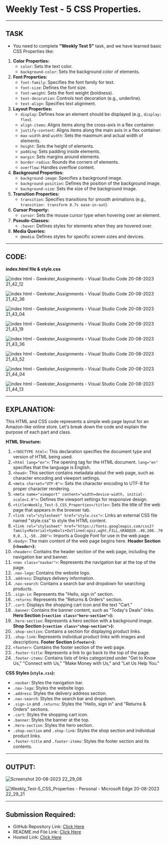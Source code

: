 # Weekly Test - 5 CSS Properties.
---
## TASK 
- You need to complete **"Weekly Test 5"** task, and we have learned basic CSS Properties like:
1. **Color Properties:**
   - `color`: Sets the text color.
   - `background-color`: Sets the background color of elements.
2. **Font Properties:**
   - `font-family`: Specifies the font family for text.
   - `font-size`: Defines the font size.
   - `font-weight`: Sets the font weight (boldness).
   - `text-decoration`: Controls text decoration (e.g., underline).
   - `text-align`: Specifies text alignment.
3. **Layout Properties:**
   - `display`: Defines how an element should be displayed (e.g., `display: flex`).
   - `align-items`: Aligns items along the cross-axis in a flex container.
   - `justify-content`: Aligns items along the main axis in a flex container.
   - `max-width` and `width`: Sets the maximum and actual width of elements.
   - `height`: Sets the height of elements.
   - `padding`: Sets padding inside elements.
   - `margin`: Sets margins around elements.
   - `border-radius`: Rounds the corners of elements.
   - `overflow`: Handles overflow content.
4. **Background Properties:**
   - `background-image`: Specifies a background image.
   - `background-position`: Defines the position of the background image.
   - `background-size`: Sets the size of the background image.
5. **Transition Properties:**
   - `transition`: Specifies transitions for smooth animations (e.g., `transition: transform 0.7s ease-in-out`).
6. **Cursor Property:**
   - `cursor`: Sets the mouse cursor type when hovering over an element.
7. **Pseudo-Classes:**
   - `:hover`: Defines styles for elements when they are hovered over.
8. **Media Queries:**
   - `@media`: Defines styles for specific screen sizes and devices.
---
## CODE:

**index.html file & style.css**

![index html - Geekster_Assignments - Visual Studio Code 20-08-2023 21_42_12](https://github.com/Abhishek-Sharma-007/Geekster_Assignments/assets/84591804/fe106318-ac64-4746-8348-246ddc8fd3c8)

![index html - Geekster_Assignments - Visual Studio Code 20-08-2023 21_42_36](https://github.com/Abhishek-Sharma-007/Geekster_Assignments/assets/84591804/332b7e70-5eaa-447c-821c-f962fbe7b24d)

![index html - Geekster_Assignments - Visual Studio Code 20-08-2023 21_43_04](https://github.com/Abhishek-Sharma-007/Geekster_Assignments/assets/84591804/731d6c4e-ad9d-4f5e-8609-adbf94675a8a)

![index html - Geekster_Assignments - Visual Studio Code 20-08-2023 21_43_19](https://github.com/Abhishek-Sharma-007/Geekster_Assignments/assets/84591804/df2266d4-2206-4a18-b15c-909b969bea12)

![index html - Geekster_Assignments - Visual Studio Code 20-08-2023 21_43_36](https://github.com/Abhishek-Sharma-007/Geekster_Assignments/assets/84591804/fa05fb58-8657-46ea-9fde-5e3d059d79e2)

![index html - Geekster_Assignments - Visual Studio Code 20-08-2023 21_43_52](https://github.com/Abhishek-Sharma-007/Geekster_Assignments/assets/84591804/86a4bb99-dcf3-4bba-852c-92d80b84cbfe)

![index html - Geekster_Assignments - Visual Studio Code 20-08-2023 21_44_04](https://github.com/Abhishek-Sharma-007/Geekster_Assignments/assets/84591804/ec0ef7e2-7c1d-4e2f-a9c2-084ec66a05cf)

![index html - Geekster_Assignments - Visual Studio Code 20-08-2023 21_44_13](https://github.com/Abhishek-Sharma-007/Geekster_Assignments/assets/84591804/877abed7-55bf-4e96-b5c4-3184609dc41d)

---
## EXPLANATION:
This HTML and CSS code represents a simple web page layout for an Amazon-like online store. Let's break down the code and explain the purpose of each part and class.

**HTML Structure:**
1. `<!DOCTYPE html>`: This declaration specifies the document type and version of HTML being used.
2. `<html lang="en">`: The opening tag for the HTML document. `lang="en"` specifies that the language is English.
3. `<head>`: This section contains metadata about the web page, such as character encoding and viewport settings.
4. `<meta charset="UTF-8">`: Sets the character encoding to UTF-8 for proper character rendering.
5. `<meta name="viewport" content="width=device-width, initial-scale=1.0">`: Defines the viewport settings for responsive design.
6. `<title>Weekly_Test-5_CSS_Properties</title>`: Sets the title of the web page that appears in the browser tab.
7. `<link rel="stylesheet" href="style.css">`: Links an external CSS file named "style.css" to style the HTML content.
8. `<link rel="stylesheet" href="https://fonts.googleapis.com/css2?family=Material+Symbols+Outlined:opsz,wght,FILL,GRAD@20..48,100..700,0..1,-50..200">`: Imports a Google Font for use in the web page.
9. `<body>`: The main content of the web page begins here.
**Header Section (`<header>`):**
10. `<header>`: Contains the header section of the web page, including the navigation bar and banner.
11. `<nav class="navbar">`: Represents the navigation bar at the top of the page.
12. `.nav-logo`: Contains the website logo.
13. `.address`: Displays delivery information.
14. `.nav-search`: Contains a search bar and dropdown for searching products.
15. `.sign-in`: Represents the "Hello, sign in" section.
16. `.returns`: Represents the "Returns & Orders" section.
17. `.cart`: Displays the shopping cart icon and the text "Cart."
18. `.banner`: Contains the banner content, such as "Today's Deals" links.
**Hero Section (`<section class="hero-section">`):**
19. `.hero-section`: Represents a hero section with a background image.
**Shop Section (`<section class="shop-section">`):**
20. `.shop-section`: Contains a section for displaying product links.
21. `.shop-link`: Represents individual product links with images and descriptions.
**Footer Section (`<footer>`):**
22. `<footer>`: Contains the footer section of the web page.
23. `.footer-title`: Represents a link to go back to the top of the page.
24. `.footer-items`: Contains lists of links categorized under "Get to Know Us," "Connect with Us," "Make Money with Us," and "Let Us Help You."

**CSS Styles (`style.css`):**
- `.navbar`: Styles the navigation bar.
- `.nav-logo`: Styles the website logo.
- `.address`: Styles the delivery address section.
- `.nav-search`: Styles the search bar and dropdown.
- `.sign-in` and `.returns`: Styles the "Hello, sign in" and "Returns & Orders" sections.
- `.cart`: Styles the shopping cart icon.
- `.banner`: Styles the banner at the top.
- `.hero-section`: Styles the hero section.
- `.shop-section` and `.shop-link`: Styles the shop section and individual product links.
- `.footer-title` and `.footer-items`: Styles the footer section and its contents.
---     
## OUTPUT:

![Screenshot 20-08-2023 22_29_08](https://github.com/Abhishek-Sharma-007/Geekster_Assignments/assets/84591804/430fa384-74b1-4600-83bd-bd85fdb677f5)

![Weekly_Test-5_CSS_Properties - Personal - Microsoft​ Edge 20-08-2023 22_29_21](https://github.com/Abhishek-Sharma-007/Geekster_Assignments/assets/84591804/27c43d25-02f7-4a3c-940c-20372063c556)

---
## Submission Required:
- GitHub Repository Link: [Click Here](https://github.com/Abhishek-Sharma-007/Geekster_Assignments/tree/master/49_Weekly_Test-5_CSS_Properties)
- README.md File Link: [Click Here](https://github.com/Abhishek-Sharma-007/Geekster_Assignments/blob/master/49_Weekly_Test-5_CSS_Properties/README.md)
- Hosted Link: [Click Here](https://abhishek-sharma-007.github.io/Geekster_Assignments/49_Weekly_Test-5_CSS_Properties/index.html)
